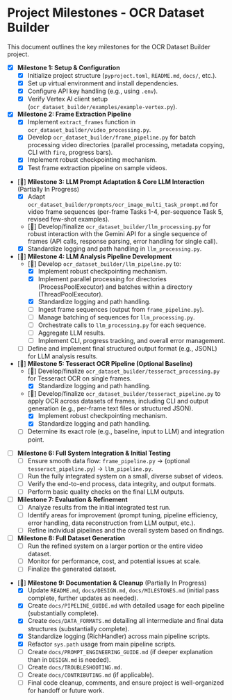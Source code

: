 # Project Milestones - OCR Dataset Builder

This document outlines the key milestones for the OCR Dataset Builder project.

- [x] **Milestone 1: Setup & Configuration**
    - [x] Initialize project structure (`pyproject.toml`, `README.md`, `docs/`, etc.).
    - [x] Set up virtual environment and install dependencies.
    - [x] Configure API key handling (e.g., using `.env`).
    - [x] Verify Vertex AI client setup (`ocr_dataset_builder/examples/example-vertex.py`).

- [x] **Milestone 2: Frame Extraction Pipeline**
    - [x] Implement `extract_frames` function in `ocr_dataset_builder/video_processing.py`.
    - [x] Develop `ocr_dataset_builder/frame_pipeline.py` for batch processing video directories (parallel processing, metadata copying, CLI with `fire`, progress bars).
    - [x] Implement robust checkpointing mechanism.
    - [x] Test frame extraction pipeline on sample videos.

- [🚧] **Milestone 3: LLM Prompt Adaptation & Core LLM Interaction** (Partially In Progress)
    - [x] Adapt `ocr_dataset_builder/prompts/ocr_image_multi_task_prompt.md` for video frame sequences (per-frame Tasks 1-4, per-sequence Task 5, revised few-shot examples).
    - [🚧] Develop/finalize `ocr_dataset_builder/llm_processing.py` for robust interaction with the Gemini API for a single sequence of frames (API calls, response parsing, error handling for single call).
    - [x] Standardize logging and path handling in `llm_processing.py`.

- [🚧] **Milestone 4: LLM Analysis Pipeline Development**
    - [🚧] Develop `ocr_dataset_builder/llm_pipeline.py` to:
        - [x] Implement robust checkpointing mechanism.
        - [x] Implement parallel processing for directories (ProcessPoolExecutor) and batches within a directory (ThreadPoolExecutor).
        - [x] Standardize logging and path handling.
        - [ ] Ingest frame sequences (output from `frame_pipeline.py`).
        - [ ] Manage batching of sequences for `llm_processing.py`.
        - [ ] Orchestrate calls to `llm_processing.py` for each sequence.
        - [ ] Aggregate LLM results.
        - [ ] Implement CLI, progress tracking, and overall error management.
    - [ ] Define and implement final structured output format (e.g., JSONL) for LLM analysis results.

- [🚧] **Milestone 5: Tesseract OCR Pipeline (Optional Baseline)**
    - [🚧] Develop/finalize `ocr_dataset_builder/tesseract_processing.py` for Tesseract OCR on single frames.
        - [x] Standardize logging and path handling.
    - [🚧] Develop/finalize `ocr_dataset_builder/tesseract_pipeline.py` to apply OCR across datasets of frames, including CLI and output generation (e.g., per-frame text files or structured JSON).
        - [x] Implement robust checkpointing mechanism.
        - [x] Standardize logging and path handling.
    - [ ] Determine its exact role (e.g., baseline, input to LLM) and integration point.

- [ ] **Milestone 6: Full System Integration & Initial Testing**
    - [ ] Ensure smooth data flow: `frame_pipeline.py` -> (optional `tesseract_pipeline.py`) -> `llm_pipeline.py`.
    - [ ] Run the fully integrated system on a small, diverse subset of videos.
    - [ ] Verify the end-to-end process, data integrity, and output formats.
    - [ ] Perform basic quality checks on the final LLM outputs.

- [ ] **Milestone 7: Evaluation & Refinement**
    - [ ] Analyze results from the initial integrated test run.
    - [ ] Identify areas for improvement (prompt tuning, pipeline efficiency, error handling, data reconstruction from LLM output, etc.).
    - [ ] Refine individual pipelines and the overall system based on findings.

- [ ] **Milestone 8: Full Dataset Generation**
    - [ ] Run the refined system on a larger portion or the entire video dataset.
    - [ ] Monitor for performance, cost, and potential issues at scale.
    - [ ] Finalize the generated dataset.

- [🚧] **Milestone 9: Documentation & Cleanup** (Partially In Progress)
    - [x] Update `README.md`, `docs/DESIGN.md`, `docs/MILESTONES.md` (initial pass complete, further updates as needed).
    - [x] Create `docs/PIPELINE_GUIDE.md` with detailed usage for each pipeline (substantially complete).
    - [x] Create `docs/DATA_FORMATS.md` detailing all intermediate and final data structures (substantially complete).
    - [x] Standardize logging (RichHandler) across main pipeline scripts.
    - [x] Refactor `sys.path` usage from main pipeline scripts.
    - [ ] Create `docs/PROMPT_ENGINEERING_GUIDE.md` (if deeper explanation than in `DESIGN.md` is needed).
    - [ ] Create `docs/TROUBLESHOOTING.md`.
    - [ ] Create `docs/CONTRIBUTING.md` (if applicable).
    - [ ] Final code cleanup, comments, and ensure project is well-organized for handoff or future work. 